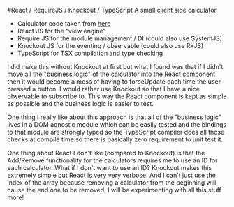 #React / RequireJS / Knockout / TypeScript
A small client side calculator

- Calculator code taken from [here](https://github.com/SMH110/My-Calculator)
- React JS for the "view engine"
- Require JS for the module management / DI (could also use SystemJS)
- Knockout JS for the eventing / observable (could also use RxJS)
- TypeScript for TSX compilation and type checking

I did make this without Knockout at first but what I found was that if I didn't move all the "business
logic" of the calculator into the React component then it would become a mess of having to forceUpdate each
time the user pressed a button. I would rather use Knockout so that I have a nice observable to subscribe to.
This way the React component is kept as simple as possible and the business logic is easier to test.

One thing I really like about this approach is that all of the "business logic" lives in a DOM agnostic module
which can be easily tested and the bindings to that module are strongly typed so the TypeScript compiler does
all those checks at compile time so there is basically zero requirement to unit test it.

One thing about React I don't like (compared to Knockout) is that the Add/Remove functionality for the
calculators requires me to use an ID for each calculator. What if I don't want to use an ID? Knockout makes this
extremely simple but React is very very verbose. And I can't just use the index of the array because removing
a calculator from the beginning will cause the end one to be removed. I will be experimenting with all this stuff
more!